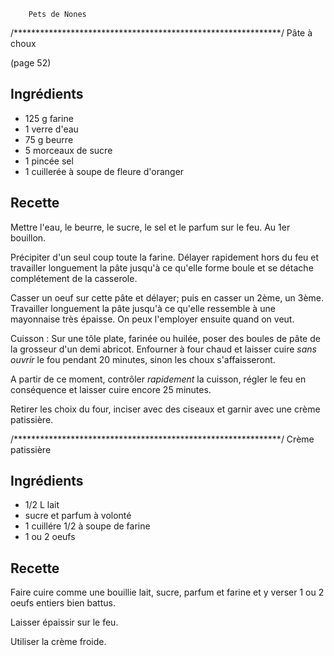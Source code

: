 		Pets de Nones

/*************************************************************/
		Pâte à choux

(page 52)

## Ingrédients
* 125 g farine
* 1 verre d'eau
* 75 g beurre
* 5 morceaux de sucre
* 1 pincée sel
* 1 cuillerée à soupe de fleure d'oranger

## Recette
Mettre l'eau, le beurre, le sucre, le sel et le parfum sur le feu. Au
1er bouillon.

Précipiter d'un seul coup toute la farine. Délayer rapidement hors du
feu et travailler longuement la pâte jusqu'à ce qu'elle forme boule et
se détache complétement de la casserole.

Casser un oeuf sur cette pâte et délayer; puis en casser un 2ème, un
3ème. Travailler longuement la pâte jusqu'à ce qu'elle ressemble à une
mayonnaise très épaisse.
On peux l'employer ensuite quand on veut.

Cuisson :
Sur une tôle plate, farinée ou huilée, poser des boules de pâte de la
grosseur d'un demi abricot. Enfourner à four chaud et laisser cuire 
_sans ouvrir_ le fou pendant 20 minutes, sinon les choux
s'affaisseront.

A partir de ce moment, contrôler _rapidement_ la cuisson, régler le
feu en conséquence et laisser cuire encore 25 minutes.

Retirer les choix du four, inciser avec des ciseaux et garnir avec une
crème patissière.

/*************************************************************/
		Crème patissière

## Ingrédients
* 1/2 L lait
* sucre et parfum à volonté
* 1 cuillére 1/2 à soupe de farine
* 1 ou 2 oeufs

## Recette
Faire cuire comme une bouillie lait, sucre, parfum et farine et y
verser 1 ou 2 oeufs entiers bien battus.

Laisser épaissir sur le feu. 

Utiliser la crème froide.
